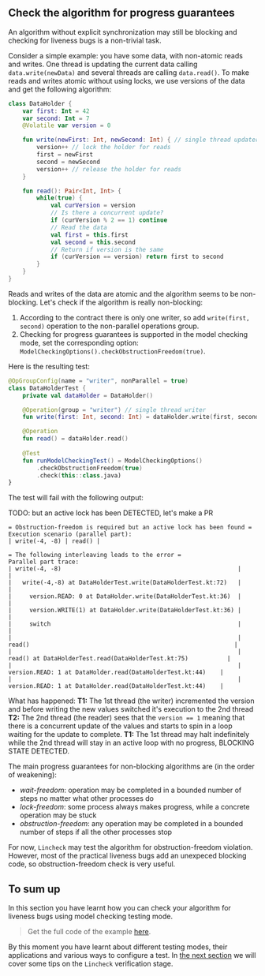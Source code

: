 ## Check the algorithm for progress guarantees

An algorithm without explicit synchronization may still be blocking and checking for liveness bugs is a non-trivial task.

Consider a simple example: you have some data, with non-atomic reads and writes.
One thread is updating the current data calling `data.write(newData)` and several threads are calling `data.read()`.
To make reads and writes atomic without using locks, we use versions of the data and get the following algorithm:

```kotlin
class DataHolder {
    var first: Int = 42
    var second: Int = 7
    @Volatile var version = 0

    fun write(newFirst: Int, newSecond: Int) { // single thread updater
        version++ // lock the holder for reads
        first = newFirst
        second = newSecond
        version++ // release the holder for reads
    }

    fun read(): Pair<Int, Int> {
        while(true) {
            val curVersion = version
            // Is there a concurrent update?
            if (curVersion % 2 == 1) continue
            // Read the data
            val first = this.first
            val second = this.second
            // Return if version is the same
            if (curVersion == version) return first to second
        }
    }
}
```

Reads and writes of the data are atomic and the algorithm seems to be non-blocking. 
Let's check if the algorithm is really non-blocking:

1. According to the contract there is only one writer, so add `write(first, second)` operation to the non-parallel 
   operations group.
2. Checking for progress guarantees is supported in the model checking mode, set the corresponding option:
   `ModelCheckingOptions().checkObstructionFreedom(true)`.

Here is the resulting test:

```kotlin
@OpGroupConfig(name = "writer", nonParallel = true)
class DataHolderTest {
    private val dataHolder = DataHolder()

    @Operation(group = "writer") // single thread writer
    fun write(first: Int, second: Int) = dataHolder.write(first, second)

    @Operation
    fun read() = dataHolder.read()
    
    @Test
    fun runModelCheckingTest() = ModelCheckingOptions()
        .checkObstructionFreedom(true)
        .check(this::class.java)
}
```

The test will fail with the following output:

TODO: but an active lock has been DETECTED, let's make a PR
```text
= Obstruction-freedom is required but an active lock has been found =
Execution scenario (parallel part):
| write(-4, -8) | read() |

= The following interleaving leads to the error =
Parallel part trace:
| write(-4, -8)                                                  |                                                                 |
|   write(-4,-8) at DataHolderTest.write(DataHolderTest.kt:72)   |                                                                 |
|     version.READ: 0 at DataHolder.write(DataHolderTest.kt:36)  |                                                                 |
|     version.WRITE(1) at DataHolder.write(DataHolderTest.kt:36) |                                                                 |
|     switch                                                     |                                                                 |
|                                                                | read()                                                          |
|                                                                |   read() at DataHolderTest.read(DataHolderTest.kt:75)           |
|                                                                |     version.READ: 1 at DataHolder.read(DataHolderTest.kt:44)    |
|                                                                |     version.READ: 1 at DataHolder.read(DataHolderTest.kt:44)    |
```

What has happened:
**T1:** The 1st thread (the writer) incremented the version and before writing the new values switched it's execution to the 2nd thread
**T2:** The 2nd thread (the reader) sees that the `version == 1` meaning that there is a concurrent update of the values and starts to spin
    in a loop waiting for the update to complete.
**T1:** The 1st thread may halt indefinitely while the 2nd thread will stay in an active loop with no progress, BLOCKING STATE DETECTED.

The main progress guarantees for non-blocking algorithms are (in the order of weakening):
- _wait-freedom_: operation may be completed in a bounded number of steps no matter what other processes do
- _lock-freedom_: some process always makes progress, while a concrete operation may be stuck
- _obstruction-freedom_: any operation may be completed in a bounded number of steps if all the other processes stop

For now, `Lincheck` may test the algorithm for obstruction-freedom violation. However, most of the practical liveness bugs
 add an unexpeced blocking code, so obstruction-freedom check is very useful.

## To sum up

In this section you have learnt how you can check your algorithm for liveness bugs using model checking testing mode.

> Get the full code of the example [here](../src/jvm/test/org/jetbrains/kotlinx/lincheck/test/guide/DataHolderTest.kt).

By this moment you have learnt about different testing modes, their applications and various ways to configure a test.
In [the next section](verification.md) we will cover some tips on the `Lincheck` verification stage.
